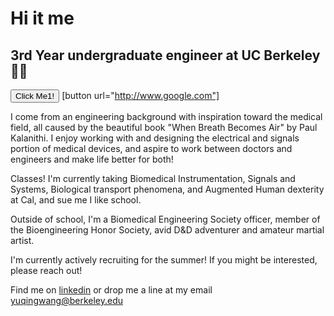 # Hi it me
## 3rd Year undergraduate engineer at UC Berkeley 🔧🔌

<button type="button">Click Me1!</button>
[button url="http://www.google.com"]

I come from an engineering background with inspiration toward the medical field, all caused by the beautiful book "When Breath Becomes Air" by Paul Kalanithi. I enjoy working with and designing the electrical and signals portion of medical devices, and aspire to work between doctors and engineers and make life better for both!

Classes! I'm currently taking Biomedical Instrumentation, Signals and Systems, Biological transport phenomena, and Augmented Human dexterity at Cal, and sue me I like school.

Outside of school, I'm a Biomedical Engineering Society officer, member of the Bioengineering Honor Society, avid D&D adventurer and amateur martial artist.

I'm currently actively recruiting for the summer! If you might be interested, please reach out!

Find me on [linkedin](https://linkedin.com/in/yuqing-wang-4150041b9) or drop me a line at my email yuqingwang@berkeley.edu